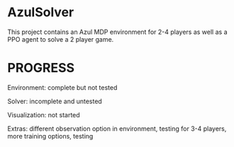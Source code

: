# AzulSolver
This project contains an Azul MDP environment for 2-4 players as well as a PPO agent to solve a 2 player game.


<h1> PROGRESS </h1>

<p> Environment: complete but not tested </p>
<p> Solver: incomplete and untested </p>
<p> Visualization: not started </p>
<p> Extras: different observation option in environment, testing for 3-4 players, more training options, testing </p>